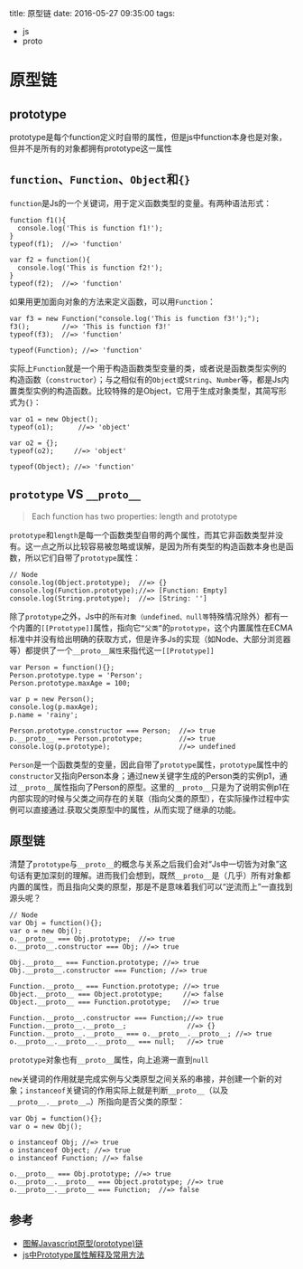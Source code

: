 title: 原型链
date: 2016-05-27 09:35:00
tags:
- js
- proto

# 原型链

## prototype

prototype是每个function定义时自带的属性，但是js中function本身也是对象，但并不是所有的对象都拥有prototype这一属性

## `function`、`Function`、`Object`和`{}`

`function`是Js的一个关键词，用于定义函数类型的变量。有两种语法形式：

	function f1(){  
	  console.log('This is function f1!');
	}
	typeof(f1);  //=> 'function'
	
	var f2 = function(){  
	  console.log('This is function f2!');
	}
	typeof(f2);  //=> 'function'  


如果用更加面向对象的方法来定义函数，可以用`Function`：

	var f3 = new Function("console.log('This is function f3!');");  
	f3();        //=> 'This is function f3!'  
	typeof(f3);  //=> 'function'
	
	typeof(Function); //=> 'function'  

实际上`Function`就是一个用于构造函数类型变量的类，或者说是函数类型实例的构造函数（`constructor`）；与之相似有的`Object`或`String`、`Number`等，都是Js内置类型实例的构造函数。比较特殊的是Object，它用于生成对象类型，其简写形式为`{}`：

	var o1 = new Object();  
	typeof(o1);      //=> 'object'
	
	var o2 = {};  
	typeof(o2);     //=> 'object'
	
	typeof(Object); //=> 'function' 
	
## `prototype` VS `__proto__`	
> Each function has two properties: length and prototype

`prototype`和`length`是每一个函数类型自带的两个属性，而其它非函数类型并没有。这一点之所以比较容易被忽略或误解，是因为所有类型的构造函数本身也是函数，所以它们自带了`prototype`属性：

	// Node
	console.log(Object.prototype);  //=> {}  
	console.log(Function.prototype);//=> [Function: Empty]  
	console.log(String.prototype);  //=> [String: '']  
	
除了`prototype`之外，Js中的`所有对象（undefined、null等`特殊情况除外）都有一个内置的`[[Prototype]]`属性，指向它`“父类”`的`prototype`，这个内置属性在ECMA标准中并没有给出明确的获取方式，但是许多Js的实现（如Node、大部分浏览器等）都提供了一个`__proto__属性`来指代这一`[[Prototype]]`


	var Person = function(){};  
	Person.prototype.type = 'Person';  
	Person.prototype.maxAge = 100;
	
	var p = new Person();  
	console.log(p.maxAge);  
	p.name = 'rainy';
	
	Person.prototype.constructor === Person;  //=> true  
	p.__proto__ === Person.prototype;         //=> true  
	console.log(p.prototype);                 //=> undefined  

`Person`是一个函数类型的变量，因此自带了`prototype`属性，`prototype`属性中的`constructor`又指向Person本身；通过new关键字生成的Person类的实例p1，通过`__proto__`属性指向了Person的原型。这里的`__proto__`只是为了说明实例p1在内部实现的时候与父类之间存在的关联（指向父类的原型），在实际操作过程中实例可以直接通过.获取父类原型中的属性，从而实现了继承的功能。

## 原型链

清楚了`prototype`与`__proto__`的概念与关系之后我们会对“Js中一切皆为对象”这句话有更加深刻的理解。进而我们会想到，既然`__proto__`是（几乎）所有对象都内置的属性，而且指向父类的原型，那是不是意味着我们可以“逆流而上”一直找到源头呢？

	// Node
	var Obj = function(){};  
	var o = new Obj();  
	o.__proto__ === Obj.prototype;  //=> true  
	o.__proto__.constructor === Obj; //=> true
	
	Obj.__proto__ === Function.prototype; //=> true  
	Obj.__proto__.constructor === Function; //=> true
	
	Function.__proto__ === Function.prototype; //=> true  
	Object.__proto__ === Object.prototype;     //=> false  
	Object.__proto__ === Function.prototype;   //=> true
	
	Function.__proto__.constructor === Function;//=> true  
	Function.__proto__.__proto__;               //=> {}  
	Function.__proto__.__proto__ === o.__proto__.__proto__; //=> true  
	o.__proto__.__proto__.__proto__ === null;   //=> true  

`prototype`对象也有`__proto__`属性，向上追溯一直到`null`

`new`关键词的作用就是完成实例与父类原型之间关系的串接，并创建一个新的对象；`instanceof`关键词的作用实际上就是判断`__proto__`（以及`__proto__.__proto__…`）所指向是否父类的原型：

	var Obj = function(){};  
	var o = new Obj();
	
	o instanceof Obj; //=> true  
	o instanceof Object; //=> true  
	o instanceof Function; //=> false
	
	o.__proto__ === Obj.prototype; //=> true  
	o.__proto__.__proto__ === Object.prototype; //=> true  
	o.__proto__.__proto__ === Function;  //=> false  


## 参考

* [图解Javascript原型(prototype)链](http://www.techug.com/prototype-chain-in-javascript)
* [js中Prototype属性解释及常用方法](http://www.cnblogs.com/wdlhao/p/5743770.html)


